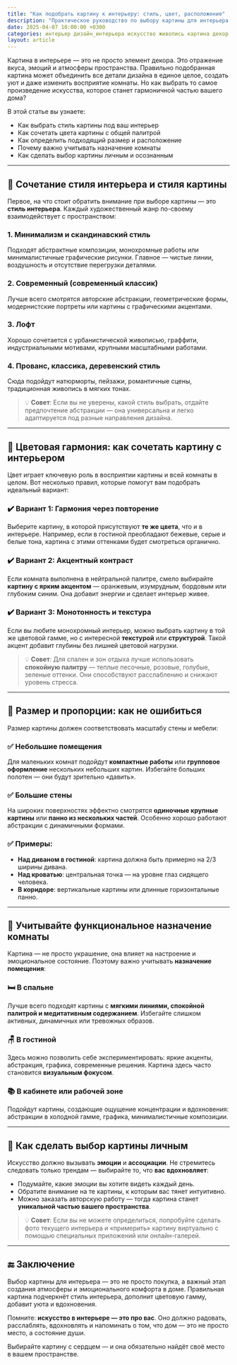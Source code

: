 ```yaml
---
title: "Как подобрать картину к интерьеру: стиль, цвет, расположение"
description: "Практическое руководство по выбору картины для интерьера. Как сочетать стиль, цвета, размеры и личные предпочтения."
date: 2025-04-07 10:00:00 +0300
categories: интерьер дизайн_интерьера искусство живопись картина декор
layout: article
---
```


Картина в интерьере — это не просто элемент декора. Это отражение вкуса, эмоций и атмосферы пространства. Правильно подобранная картина может объединить все детали дизайна в единое целое, создать уют и даже изменить восприятие комнаты. Но как выбрать то самое произведение искусства, которое станет гармоничной частью вашего дома?

В этой статье вы узнаете:

- Как выбрать стиль картины под ваш интерьер  
- Как сочетать цвета картины с общей палитрой  
- Как определить подходящий размер и расположение  
- Почему важно учитывать назначение комнаты  
- Как сделать выбор картины личным и осознанным  

---

## 🎨 Сочетание стиля интерьера и стиля картины

Первое, на что стоит обратить внимание при выборе картины — это **стиль интерьера**. Каждый художественный жанр по-своему взаимодействует с пространством:

### 1. Минимализм и скандинавский стиль  
Подходят абстрактные композиции, монохромные работы или минималистичные графические рисунки. Главное — чистые линии, воздушность и отсутствие перегрузки деталями.

### 2. Современный (современный классик)  
Лучше всего смотрятся авторские абстракции, геометрические формы, модернистские портреты или картины с графическими акцентами.

### 3. Лофт  
Хорошо сочетается с урбанистической живописью, граффити, индустриальными мотивами, крупными масштабными работами.

### 4. Прованс, классика, деревенский стиль  
Сюда подойдут натюрморты, пейзажи, романтичные сцены, традиционная живопись в мягких тонах.

> 💡 **Совет**: Если вы не уверены, какой стиль выбрать, отдайте предпочтение абстракции — она универсальна и легко адаптируется под разные направления дизайна.

---

## 🎨 Цветовая гармония: как сочетать картину с интерьером

Цвет играет ключевую роль в восприятии картины и всей комнаты в целом. Вот несколько правил, которые помогут вам подобрать идеальный вариант:

### ✔️ Вариант 1: Гармония через повторение  
Выберите картину, в которой присутствуют **те же цвета**, что и в интерьере. Например, если в гостиной преобладают бежевые, серые и белые тона, картина с этими оттенками будет смотреться органично.

### ✔️ Вариант 2: Акцентный контраст  
Если комната выполнена в нейтральной палитре, смело выбирайте **картину с ярким акцентом** — оранжевым, изумрудным, бордовым или глубоким синим. Она добавит энергии и сделает интерьер живее.

### ✔️ Вариант 3: Монотонность и текстура  
Если вы любите монохромный интерьер, можно выбрать картину в той же цветовой гамме, но с интересной **текстурой** или **структурой**. Такой акцент добавит глубины без лишней цветовой нагрузки.

> 💡 **Совет**: Для спален и зон отдыха лучше использовать **спокойную палитру** — теплые песочные, розовые, голубые, зеленые оттенки. Они способствуют расслаблению и снижают уровень стресса.

---

## 📏 Размер и пропорции: как не ошибиться

Размер картины должен соответствовать масштабу стены и мебели:

### ✅ Небольшие помещения  
Для маленьких комнат подойдут **компактные работы** или **групповое оформление** нескольких небольших картин. Избегайте больших полотен — они будут зрительно «давить».

### ✅ Большие стены  
На широких поверхностях эффектно смотрятся **одиночные крупные картины** или **панно из нескольких частей**. Особенно хорошо работают абстракции с динамичными формами.

### ✅ Примеры:
- **Над диваном в гостиной**: картина должна быть примерно на 2/3 ширины дивана.
- **Над кроватью**: центральная точка — на уровне глаз сидящего человека.
- **В коридоре**: вертикальные картины или длинные горизонтальные панно.

---

## 🧠 Учитывайте функциональное назначение комнаты

Картина — не просто украшение, она влияет на настроение и эмоциональное состояние. Поэтому важно учитывать **назначение помещения**:

### 🛏️ В спальне  
Лучше всего подходят картины с **мягкими линиями, спокойной палитрой и медитативным содержанием**. Избегайте слишком активных, динамичных или тревожных образов.

### 🪑 В гостиной  
Здесь можно позволить себе экспериментировать: яркие акценты, абстракция, графика, современные решения. Картина здесь часто становится **визуальным фокусом**.

### 📚 В кабинете или рабочей зоне  
Подойдут картины, создающие ощущение концентрации и вдохновения: абстракции в холодной гамме, графика, минималистичные композиции.

---

## 👀 Как сделать выбор картины личным

Искусство должно вызывать **эмоции** и **ассоциации**. Не стремитесь следовать только трендам — выбирайте то, что **вас вдохновляет**:

- Подумайте, какие эмоции вы хотите видеть каждый день.
- Обратите внимание на те картины, к которым вас тянет интуитивно.
- Можно заказать авторскую работу — тогда картина станет **уникальной частью вашего пространства**.

> 💡 **Совет**: Если вы не можете определиться, попробуйте сделать фото текущего интерьера и «примерить» картину виртуально с помощью специальных приложений или онлайн-галерей.

---

## 🔚 Заключение

Выбор картины для интерьера — это не просто покупка, а важный этап создания атмосферы и эмоционального комфорта в доме. Правильная картина подчеркнёт стиль интерьера, дополнит цветовую гамму, добавит уюта и вдохновения.

Помните: **искусство в интерьере — это про вас**. Оно должно радовать, расслаблять, вдохновлять и напоминать о том, что дом — это не просто место, а состояние души.

Выбирайте картину с сердцем — и она обязательно найдёт своё место в вашем пространстве.
